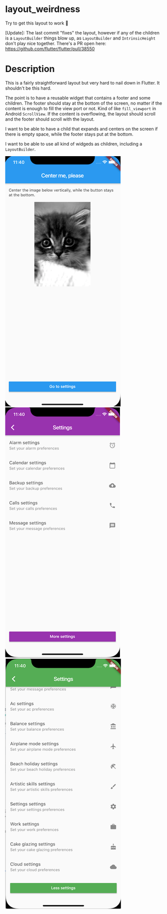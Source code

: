 # layout_weirdness

Try to get this layout to work 🤯

[Update]: The last commit "fixes" the layout, however if any of the children is a `LayoutBuilder` things blow up, as `LayoutBuilder` and `IntrinsicHeight` don't play nice together. There's a PR open here: https://github.com/flutter/flutter/pull/38550

# Description

This is a fairly straightforward layout but very hard to nail down in Flutter. It shouldn't be this hard.

The point is to have a reusable widget that contains a footer and some children. The footer should stay at the bottom of the screen, no matter if the content is enough to fill the view port or not. Kind of like `fill_viewport` in Android `ScrollView`. If the content is overflowing, the layout should scroll and the footer should scroll with the layout. 

I want to be able to have a child that expands and centers on the screen if there is empty space, while the footer stays put at the bottom.

I want to be able to use all kind of widgeds as children, including a `LayoutBuilder`.


![Screenshot1](Screenshot1.png)
![Screenshot1](Screenshot2.png)
![Screenshot1](Screenshot3.png)
